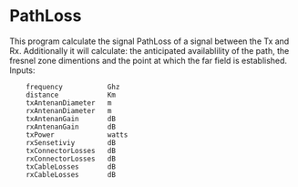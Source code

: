 # PathLoss

This program calculate the signal PathLoss of a signal between the Tx and Rx.  Additionally it will calculate:
the anticipated availablility of the path, the fresnel zone dimentions and the point at which the far field is established.
  Inputs:  
  
        frequency           Ghz
        distance            Km
        txAntenanDiameter   m
        rxAntenanDiameter   m
        txAntenanGain       dB
        rxAntenanGain       dB
        txPower             watts
        rxSensetiviy        dB
        txConnectorLosses   dB
        rxConnectorLosses   dB
        txCableLosses       dB
        rxCableLosses       dB